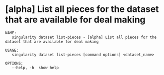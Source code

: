 # [alpha] List all pieces for the dataset that are available for deal making

```
NAME:
   singularity dataset list-pieces - [alpha] List all pieces for the dataset that are available for deal making

USAGE:
   singularity dataset list-pieces [command options] <dataset_name>

OPTIONS:
   --help, -h  show help
```
